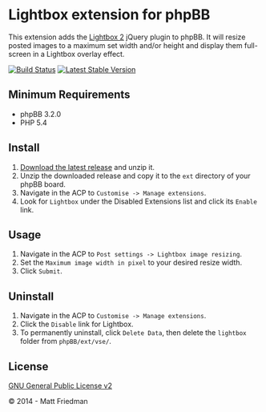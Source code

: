 # Lightbox extension for phpBB

This extension adds the [Lightbox 2](http://lokeshdhakar.com/projects/lightbox2/) jQuery plugin to phpBB. It will resize posted images to a maximum set width and/or height and display them full-screen in a Lightbox overlay effect.

[![Build Status](https://travis-ci.org/iMattPro/lightbox.svg)](https://travis-ci.org/iMattPro/lightbox)
[![Latest Stable Version](https://poser.pugx.org/vse/lightbox/v/stable)](https://www.phpbb.com/customise/db/extension/lightbox/)

## Minimum Requirements
* phpBB 3.2.0
* PHP 5.4

## Install
1. [Download the latest release](https://www.phpbb.com/customise/db/extension/lightbox/) and unzip it.
2. Unzip the downloaded release and copy it to the `ext` directory of your phpBB board.
3. Navigate in the ACP to `Customise -> Manage extensions`.
4. Look for `Lightbox` under the Disabled Extensions list and click its `Enable` link.

## Usage
1. Navigate in the ACP to `Post settings -> Lightbox image resizing`.
2. Set the `Maximum image width in pixel` to your desired resize width.
3. Click `Submit`.

## Uninstall
1. Navigate in the ACP to `Customise -> Manage extensions`.
2. Click the `Disable` link for Lightbox.
3. To permanently uninstall, click `Delete Data`, then delete the `lightbox` folder from `phpBB/ext/vse/`.

## License
[GNU General Public License v2](http://opensource.org/licenses/GPL-2.0)

© 2014 - Matt Friedman

